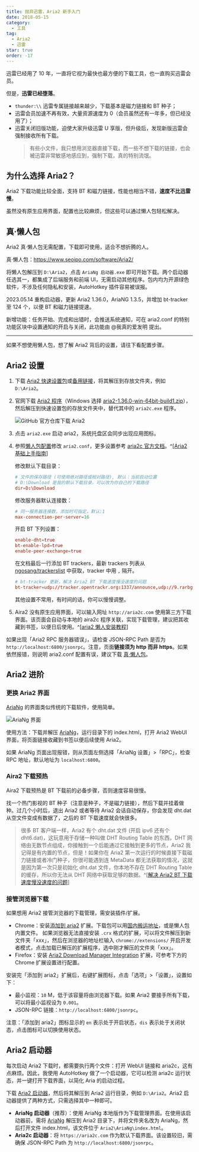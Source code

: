 ```yaml
---
title: 抛弃迅雷，Aria2 新手入门
date: 2018-05-15
category:
  - 工具
tag:
  - Aria2
  - 迅雷
star: true
order: -17
---
```


迅雷已经用了 10 年，一直将它视为最快也最方便的下载工具，也一直购买迅雷会员。

但是，**迅雷已经堕落**。

- `thunder:\\` 迅雷专属链接越来越少，下载基本是磁力链接和 BT 种子；
- 迅雷会员加速不再有效，大量资源速度为 0（会员虽然还有一年多，但已经没用了）；
- 迅雷关闭旧版功能，迫使大家升级迅雷 U 享版，但升级后，发现新版迅雷会强制接收所有下载。
  > 有些小文件，我只想用浏览器直接下载，而一些不想下载的链接，也会被迅雷非常敏感地感应到，强制下载，真的特别流氓。

## 为什么选择 Aria2？

Aria2 下载功能比较全面，支持 BT 和磁力链接，性能也相当不错，**速度不比迅雷慢**。

虽然没有原生应用界面，配置也比较麻烦，但这些可以通过懒人包轻松解决。

## 真·懒人包

Aria2 真·懒人包无需配置，下载即可使用，适合不想折腾的人。

真·懒人包：<https://www.seoipo.com/software/Aria2/>

将懒人包解压到 `D:\Aria2`，点击 `AriaNg 启动器.exe` 即可开始下载。两个启动器任选其一，都集成了后端服务和前端 UI，无需启动其他程序。包内均为开源绿色软件，不涉及任何隐私和安装，AutoHotkey 插件容易被误报。

2023.05.14 重构启动器，更新 Aria2 1.36.0，AriaNG 1.3.5，并增加 bt-tracker 至 124 个，以便 BT 和磁力链接提速。

新增功能：任务开始、完成和出错时，会推送系统通知，可在 aria2.conf 的特别功能区块中设置通知的开启与关闭，此功能由 @我真的爱发明 提出。

---

如果不想使用懒人包，想了解 Aria2 背后的设置，请往下看配置步骤。

## Aria2 设置

1. 下载 [Aria2 快速设置包](https://aria2c.com/archiver/aria2.zip)或[备用链接](https://wwz.lanzouf.com/iROZE0eai3xe)，将其解压到存放文件夹，例如 `D:\Aria2`。

2. 官网下载 [Aria2 程序](https://github.com/aria2/aria2/releases)（Windows 选择 [aria2-1.36.0-win-64bit-build1.zip](https://github.com/aria2/aria2/releases/download/release-1.36.0/aria2-1.36.0-win-64bit-build1.zip)），然后解压到快速设置包的存放文件夹中，替代其中的 `aria2c.exe` 程序。

   ![](https://img.gpt-vip.top/20191210232831.png "GitHub 官方仓库下载 Aria2")

3. 点击 `aria2.exe` 启动 aria2，系统托盘区会同步出现应用图标。

4. 参照[懒人包配置](https://wwz.lanzouf.com/iwv6f0eadq9i)修改 `aria2.conf`，更多设置参考 [aria2c 官方文档](https://aria2.github.io/manual/en/html/aria2c.html)。^[[Aria2 基础上手指南](https://zhuanlan.zhihu.com/p/30666881)]

   修改默认下载目录：

   ```conf
   # 文件的保存路径 (可使用绝对路径或相对路径), 默认：当前启动位置
   # D:\Download 是我的默认下载目录，可以改为你自己的下载路径
   dir=D:\Download
   ```

   修改服务器默认连接数：

   ```conf
   # 同一服务器连接数，添加时可指定，默认:1
   max-connection-per-server=16
   ```

   开启 BT 下列设置：

   ```conf
   enable-dht=true
   bt-enable-lpd=true
   enable-peer-exchange=true
   ```

   在文档最后一行添加 BT trackers，最新 trackers 列表从 [ngosang/trackerslist](https://raw.githubusercontent.com/ngosang/trackerslist/master/trackers_best.txt) 中获取，tracker 中用 `,` 隔开。

   ```conf
   # bt-tracker 更新，解决 Aria2 BT 下载速度慢没速度的问题
   bt-tracker=udp://tracker.opentrackr.org:1337/announce,udp://9.rarbg.com:2810/announce,udp://opentracker.i2p.rocks:6969/announce,https://opentracker.i2p.rocks:443/announce,udp://tracker1.myporn.club:9337/announce,udp://tracker1.bt.moack.co.kr:80/announce,udp://tracker.torrent.eu.org:451/announce,udp://p4p.arenabg.com:1337/announce,udp://open.stealth.si:80/announce,udp://open.demonii.com:1337/announce,udp://ipv4.tracker.harry.lu:80/announce,udp://explodie.org:6969/announce,udp://exodus.desync.com:6969/announce,https://tracker.tamersunion.org:443/announce,https://tracker.nanoha.org:443/announce,https://tracker.lilithraws.org:443/announce,https://tr.burnabyhighstar.com:443/announce,https://1337.abcvg.info:443/announce,http://tracker.mywaifu.best:6969/announce,http://bt.okmp3.ru:2710/announce
   ```

   其他设置不常用，有时间的话，你可以慢慢调整。

5. Aira2 没有原生应用界面，可以输入网址 `http://aria2c.com` 使用第三方下载界面。该页面会自动与本地的 aira2c 程序关联，实现下载管理，建议把其收藏到书签，以便日后使用。^[[aria2 懒人安装教程](https://www.appinn.com/aria2-in-windows-setup/)]

如果出现「Aria2 RPC 服务器错误」，请检查 JSON-RPC Path 是否为 `http://localhost:6800/jsonrpc`。注意，页面**链接须为 http 而非 https**。如果依然报错，则说明 aria2.conf 配置有误，建议下载 [真·懒人包](https://www.seoipo.com/software/Aria2/)。

## Aria2 进阶

### 更换 Aria2 界面

[AriaNg](https://github.com/mayswind/AriaNg) 的界面类似传统的下载软件，使用简单。

![](https://img.gpt-vip.top/20180516104758.png "AriaNg 界面")

使用方法：下载并解压 [AriaNg](https://github.com/mayswind/AriaNg-DailyBuild/archive/master.zip)，运行目录下的 index.html，打开 Aria2 WebUI 界面，将页面链接收藏到书签以便后续使用 Aria2。

如果 AriaNg 页面出现报错，则从页面左侧选择「AriaNg 设置」>「RPC」，检查 RPC 地址，默认地址为 `localhost:6800`。

### Aira2 下载预热

Aira2 下载预热是 BT 下载前的必备步骤，否则速度容易很慢。

找一个热门影视的 BT 种子（注意是种子，不是磁力链接），然后下载并挂着做种。过几个小时后，退出 Aria2 或者等待 Aria2 会话自动保存，你会发现 dht.dat 从空文件变成有数据了，之后的 BT 下载速度就会快很多。

> 很多 BT 客户端一样，Aria2 有个 dht.dat 文件 (开启 ipv6 还有个 dht6.dat)，这玩意用于存储一种叫做 DHT Routing Table 的东西，DHT 网络由无数节点组成，你接触到一个后能通过它接触到更多的节点，Aria2 我记得是有内置的节点，但是！如果你在 Aria2 第一次运行的时候直接下载磁力链接或者冷门种子，你很可能遇到连 MetaData 都无法获取的情况，这就是因为第一次只是初始化 dht.dat 文件，你本地不存在 DHT Routing Table 的缓存，所以你无法从 DHT 网络中获取足够的数据。^[[解决 Aria2 BT 下载速度慢没速度的问题](http://www.senra.me/solutions-to-aria2-bt-metalink-download-slowly/)]

### 接管浏览器下载

如果想用 Aria2 接管浏览器的下载管理，需安装插件/扩展。

- Chrome：安装[添加到 aria2](https://chrome.google.com/webstore/detail/nimeojfecmndgolmlmjghjmbpdkhhogl) 扩展。下载包可以用[国内搬运地址](https://wwi.lanzoui.com/i4Fmeetsdaj)，或是懒人包内置文件。
  如果浏览器无法直接安装 `.crx` 格式的扩展，可以将文件解压到新文件夹「xxx」，然后在浏览器的地址栏输入 `chrome://extensions/` 开启开发者模式，点击加载已解压的扩展程序，选中刚才解压的文件夹「xxx」。
- Firefox：安装 [Aria2 Download Manager Integration](https://addons.mozilla.org/en-US/firefox/addon/aria2-integration/) 扩展，可参考下方的 Chrome 扩展设置进行配置。

安装完「添加到 aria2」扩展后，右键扩展图标，点击「选项」>「设置」，设置如下：

- 最小监视：`10` M，低于该容量将由浏览器下载。如果 Aria2 要接手所有下载，可以将最小监视设为 `0.001`。
- JSON-RPC 链接：`http://localhost:6800/jsonrpc`。

注意：「添加到 aria2」图标显示的 `en` 表示处于开启状态，`dis` 表示处于关闭状态，点击图标可以切换使用状态。

## Aria2 启动器

每次启动 Aria2 下载时，都需要执行两个文件：打开 WebUI 链接和 aria2c，这有点麻烦。因此，我使用 AutoHotkey 做了一个启动器，它可以检测 aria2c 运行状态，并一键打开下载界面，以简化 Aria 的启动过程。

下载 [Aria2 启动器](https://wwz.lanzouf.com/iqud50ebl06d)，然后将其解压到 Aria2 运行目录，例如 `D:\Aria2`。Aria2 启动器提供了两种方式，只需选择其中一种即可。

- **AriaNg 启动器**（推荐）：使用 AriaNg 本地版作为下载管理界面。在使用该启动器前，需将 [AriaNg](https://github.com/mayswind/AriaNg-DailyBuild/archive/master.zip) 解压到 Aria2 目录下，并将文件夹名改为 AriaNg，然后打开文件 index.html，该文件位于 `Aria2\AriaNg\index.html`。
- **Aria2c 启动器**：将 `https://aria2c.com` 作为默认下载界面。该设置较旧，需确保 JSON-RPC Path 为 `http://localhost:6800/jsonrpc`。
